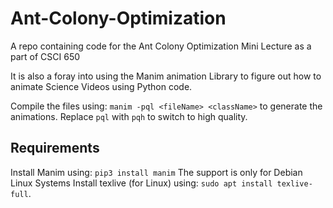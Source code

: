 # Ant-Colony-Optimization

A repo containing code for the Ant Colony Optimization Mini Lecture as a part of CSCI 650

It is also a foray into using the Manim animation Library to figure out how to animate Science Videos using Python code.

Compile the files using: `manim -pql <fileName> <className>` to generate the animations.
Replace `pql` with `pqh` to switch to high quality.

## Requirements

Install Manim using: `pip3 install manim`
The support is only for Debian Linux Systems
Install texlive (for Linux) using: `sudo apt install texlive-full`.
